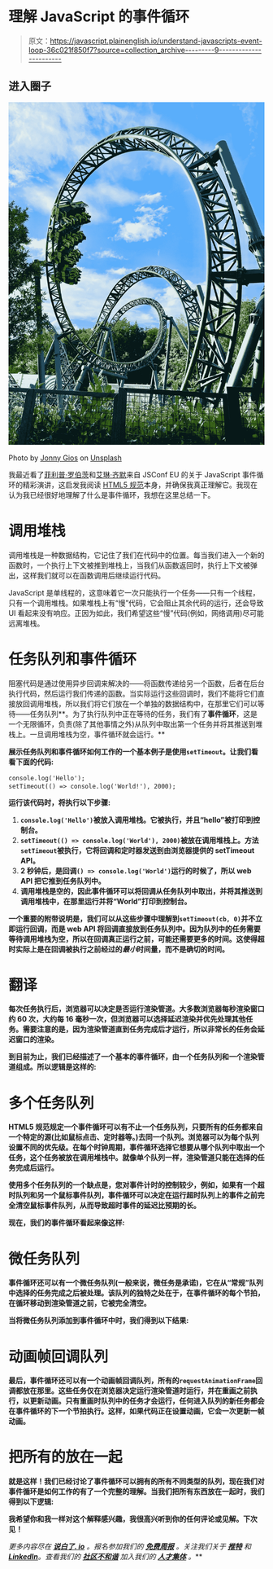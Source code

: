 # 理解 JavaScript 的事件循环

> 原文：<https://javascript.plainenglish.io/understand-javascripts-event-loop-36c021f850f7?source=collection_archive---------9----------------------->

## 进入圈子

![](img/926f077e4a6f43114f78458c68a627bb.png)

Photo by [Jonny Gios](https://unsplash.com/@supergios?utm_source=unsplash&utm_medium=referral&utm_content=creditCopyText) on [Unsplash](https://unsplash.com/?utm_source=unsplash&utm_medium=referral&utm_content=creditCopyText)

我最近看了[菲利普·罗伯茨](https://www.youtube.com/watch?v=8aGhZQkoFbQ)和[艾琳·齐默](https://www.youtube.com/watch?v=u1kqx6AenYw)来自 JSConf EU 的关于 JavaScript 事件循环的精彩演讲，这启发我阅读 [HTML5 规范](https://www.w3.org/TR/2016/CR-html51-20160621/webappapis.html#event-loops)本身，并确保我真正理解它。我现在认为我已经很好地理解了什么是事件循环，我想在这里总结一下。

# 调用堆栈

调用堆栈是一种数据结构，它记住了我们在代码中的位置。每当我们进入一个新的函数时，一个执行上下文被推到堆栈上，当我们从函数返回时，执行上下文被弹出，这样我们就可以在函数调用后继续运行代码。

JavaScript 是单线程的，这意味着它一次只能执行一个任务——只有一个线程，只有一个调用堆栈。如果堆栈上有“慢”代码，它会阻止其余代码的运行，还会导致 UI 看起来没有响应。正因为如此，我们希望这些“慢”代码(例如，网络调用)尽可能远离堆栈。

# 任务队列和事件循环

阻塞代码是通过使用异步回调来解决的——将函数传递给另一个函数，后者在后台执行代码，然后运行我们传递的函数。当实际运行这些回调时，我们不能将它们直接放回调用堆栈，所以我们将它们放在一个单独的数据结构中，在那里它们可以等待——任务队列**。为了执行队列中正在等待的任务，我们有了**事件循环**，这是一个无限循环，负责(除了其他事情之外)从队列中取出第一个任务并将其推送到堆栈上。一旦调用堆栈为空，事件循环就会运行。**

**展示任务队列和事件循环如何工作的一个基本例子是使用`setTimeout`。让我们看看下面的代码:**

```
console.log('Hello');
setTimeout(() => console.log('World!'), 2000);
```

**运行该代码时，将执行以下步骤:**

1.  **`console.log('Hello')`被放入调用堆栈。它被执行，并且“hello”被打印到控制台。**
2.  **`setTimeout(() => console.log('World'), 2000)`被放在调用堆栈上。方法`setTimeout`被执行，它将回调和定时器发送到由浏览器提供的 setTimeout API。**
3.  **2 秒钟后，是回调`() => console.log('World')`运行的时候了，所以 web API 把它推到任务队列中。**
4.  **调用堆栈是空的，因此事件循环可以将回调从任务队列中取出，并将其推送到调用堆栈中，在那里运行并将“World”打印到控制台。**

**一个重要的附带说明是，我们可以从这些步骤中理解到`setTimeout(cb, 0)`并不立即运行回调，而是 web API 将回调直接放到任务队列中。因为队列中的任务需要等待调用堆栈为空，所以在回调真正运行之前，可能还需要更多的时间。这使得超时实际上是在回调被执行之前经过的*最小*时间量，而不是确切的时间。**

# **翻译**

**每次任务执行后，浏览器可以决定是否运行渲染管道。大多数浏览器每秒渲染窗口约 60 次，大约每 16 毫秒一次，但浏览器可以选择延迟渲染并优先处理其他任务。需要注意的是，因为渲染管道直到任务完成后才运行，所以非常长的任务会延迟窗口的渲染。**

**到目前为止，我们已经描述了一个基本的事件循环，由一个任务队列和一个渲染管道组成。所以逻辑是这样的:**

# **多个任务队列**

**HTML5 规范规定一个事件循环可以有不止一个任务队列，只要所有的任务都来自一个特定的源(比如鼠标点击、定时器等。)去同一个队列。浏览器可以为每个队列设置不同的优先级。在每个时钟周期，事件循环选择它想要从哪个队列中取出一个任务，这个任务被放在调用堆栈中。就像单个队列一样，渲染管道只能在选择的任务完成后运行。**

**使用多个任务队列的一个缺点是，您对事件计时的控制较少，例如，如果有一个超时队列和另一个鼠标事件队列，事件循环可以决定在运行超时队列上的事件之前完全清空鼠标事件队列，从而导致超时事件的延迟比预期的长。**

**现在，我们的事件循环看起来像这样:**

# **微任务队列**

**事件循环还可以有一个微任务队列(一般来说，微任务是承诺)，它在从“常规”队列中选择的任务完成之后被处理。该队列的独特之处在于，在事件循环的每个节拍，在循环移动到渲染管道之前，它被完全清空。**

**当将微任务队列添加到事件循环中时，我们得到以下结果:**

# **动画帧回调队列**

**最后，事件循环还可以有一个动画帧回调队列，所有的`requestAnimationFrame`回调都放在那里。这些任务仅在浏览器决定运行渲染管道时运行，并在重画之前执行，以更新动画。只有重画时队列中的任务才会运行，任何进入队列的新任务都会在事件循环的下一个节拍执行。这样，如果代码正在设置动画，它会一次更新一帧动画。**

# **把所有的放在一起**

**就是这样！我们已经讨论了事件循环可以拥有的所有不同类型的队列，现在我们对事件循环是如何工作的有了一个完整的理解。当我们把所有东西放在一起时，我们得到以下逻辑:**

**我希望你和我一样对这个解释感兴趣，我很高兴听到你的任何评论或见解。下次见！**

***更多内容尽在* [***说白了. io***](https://plainenglish.io/) *。报名参加我们的* [***免费周报***](http://newsletter.plainenglish.io/) *。关注我们关于* [***推特***](https://twitter.com/inPlainEngHQ) *和*[***LinkedIn***](https://www.linkedin.com/company/inplainenglish/)*。查看我们的* [***社区不和谐***](https://discord.gg/GtDtUAvyhW) *加入我们的* [***人才集体***](https://inplainenglish.pallet.com/talent/welcome) *。***